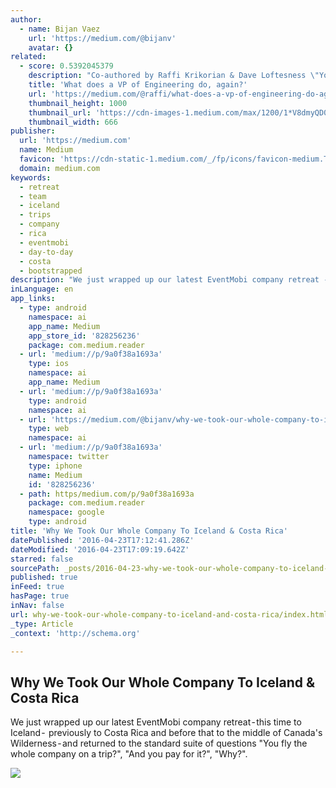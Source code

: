 ```yaml
---
author:
  - name: Bijan Vaez
    url: 'https://medium.com/@bijanv'
    avatar: {}
related:
  - score: 0.5392045379
    description: "Co-authored by Raffi Krikorian & Dave Loftesness \"You mean he's like an engineer-whisperer?\" Sorta. This question shows up over and over."
    title: 'What does a VP of Engineering do, again?'
    url: 'https://medium.com/@raffi/what-does-a-vp-of-engineering-do-again-553817fbbf2a'
    thumbnail_height: 1000
    thumbnail_url: 'https://cdn-images-1.medium.com/max/1200/1*V8dmyQD0-eTO-baUOeE40Q.jpeg'
    thumbnail_width: 666
publisher:
  url: 'https://medium.com'
  name: Medium
  favicon: 'https://cdn-static-1.medium.com/_/fp/icons/favicon-medium.TAS6uQ-Y7kcKgi0xjcYHXw.ico'
  domain: medium.com
keywords:
  - retreat
  - team
  - iceland
  - trips
  - company
  - rica
  - eventmobi
  - day-to-day
  - costa
  - bootstrapped
description: "We just wrapped up our latest EventMobi company retreat - this time to Iceland -  previously to Costa Rica and before that to the middle of Canada's Wilderness - and returned to the standard suite of questions \"You fly the whole company on a trip?\", \"And you pay for it?\", \"Why?\"."
inLanguage: en
app_links:
  - type: android
    namespace: ai
    app_name: Medium
    app_store_id: '828256236'
    package: com.medium.reader
  - url: 'medium://p/9a0f38a1693a'
    type: ios
    namespace: ai
    app_name: Medium
  - url: 'medium://p/9a0f38a1693a'
    type: android
    namespace: ai
  - url: 'https://medium.com/@bijanv/why-we-took-our-whole-company-to-iceland-costa-rica-9a0f38a1693a'
    type: web
    namespace: ai
  - url: 'medium://p/9a0f38a1693a'
    namespace: twitter
    type: iphone
    name: Medium
    id: '828256236'
  - path: https/medium.com/p/9a0f38a1693a
    package: com.medium.reader
    namespace: google
    type: android
title: 'Why We Took Our Whole Company To Iceland & Costa Rica'
datePublished: '2016-04-23T17:12:41.286Z'
dateModified: '2016-04-23T17:09:19.642Z'
starred: false
sourcePath: _posts/2016-04-23-why-we-took-our-whole-company-to-iceland-and-costa-rica.md
published: true
inFeed: true
hasPage: true
inNav: false
url: why-we-took-our-whole-company-to-iceland-and-costa-rica/index.html
_type: Article
_context: 'http://schema.org'

---
```

<article style=""><h1>Why We Took Our Whole Company To Iceland &amp; Costa Rica</h1><p>We just wrapped up our latest EventMobi company retreat - this time to Iceland -  previously to Costa Rica and before that to the middle of Canada's Wilderness - and returned to the standard suite of questions "You fly the whole company on a trip?", "And you pay for it?", "Why?".</p><img src="https://cdn-images-1.medium.com/max/1200/1*t_dFQ3vPjLV2bS7yJ-fu8w.jpeg" /></article>